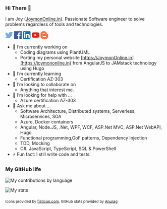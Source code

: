 ### Hi There 👋

I am Joy ([JoymonOnline.in](https://joymononline.in)). Passionate Software engineer to solve problems regardless of tools and technologies.

[![alt text][1.2]][1]  [![alt text][2.2]][2]  [![alt text][2.3]][3]  [![alt text][2.4]][4] [![alt text][2.5]][5]

<!--
**joymon/joymon** is a ✨ _special_ ✨ repository because its `README.md` (this file) appears on your GitHub profile.
-->

- 🔭 I’m currently working on
  - Coding diagrams using PlantUML
  - Porting my personal website [https://JoymonOnline.in](https://joymononline.in) from AngularJS to JAMstack technology using Hugo
- 🌱 I’m currently learning
  - Certification AZ-303
- 👯 I’m looking to collaborate on
  - Anything that interest me.
- 🤔 I’m looking for help with ...
  - Azure certification AZ-303
- 💬 Ask me about ...
  - Software Architecture, Distributed systems, Serverless, Microservices, SOA 
  - Azure, Docker containers
  - Angular, Node.JS, .Net,  WPF, WCF, ASP.Net MVC, ASP.Net WebAPI, Hugo
  - Functional programming,GoF patterns, Dependency Injection
  - TDD, Mocking
  - C#, JavaScript, TypeScript, SQL & PowerShell
- ⚡ Fun fact: I still write code and tests.

### My GitHub life

![My contributions by language](https://github-readme-stats.vercel.app/api/top-langs/?username=joymon&hide=css,html&layout=compact)

![My stats](https://github-readme-stats.vercel.app/api?username=joymon&theme=default&count_private=true&show_icons=true)

[1.2]: twitter.png (Twitter)
[2.2]: facebook.png (Facebook)
[2.3]: linkedin.png (LinkedIn)
[2.4]: youtube.png (YoyTube - Joymon v/s Code)
[2.5]: blogger.png (Blogger - Joymon v/s Code)

[1]: https://twitter.com/joymon
[2]: https://www.facebook.com/joygeorgek
[3]: https://www.linkedin.com/in/joymon
[4]: https://www.youtube.com/channel/UC78wYrq_keVaDV8STReHRxg
[5]: https://joymonscode.blogspot.com

<sub>Icons provided by [flaticon.com](https://www.flaticon.com/), GitHub stats provided by [Anurag](https://github.com/anuraghazra/github-readme-stats)</sub>
